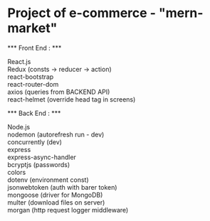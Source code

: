 # Project of e-commerce - "mern-market"

*** Front End : ***

React.js  
Redux (consts -> reducer -> action)  
react-bootstrap  
react-router-dom  
axios (queries from BACKEND API)  
react-helmet (override head tag in screens)  

*** Back End : ***

Node.js  
nodemon (autorefresh run - dev)  
concurrently (dev)  
express  
express-async-handler  
bcryptjs (passwords)  
colors  
dotenv (environment const)  
jsonwebtoken (auth with barer token)  
mongoose (driver for MongoDB)  
multer (download files on server)  
morgan (http request logger middleware)  
